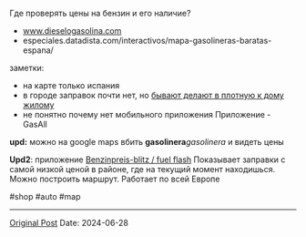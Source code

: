 Где проверять цены на бензин и его наличие?

- www.dieselogasolina.com
- especiales.datadista.com/interactivos/mapa-gasolineras-baratas-espana/

заметки:
- на карте только испания
- в городе заправок почти нет, но [бывают делают в плотную к дому жилому](1852.md)
- не понятно почему нет мобильного приложения Приложение - GasAll

**upd:** можно на google maps вбить **gasolinera***gasolinera* и видеть цены

**Upd2**: приложение [Benzinpreis-blitz / fuel flash](https://apps.apple.com/es/app/fuel-flash/id1212144168?l=en-GB) Показывает заправки с самой низкой ценой в районе, где на текущий момент находишься. Можно построить маршрут. Работает по всей Европе

#shop #auto #map

---
[Original Post](https://t.me/lev2tarragona/2372)
Date: 2024-06-28
